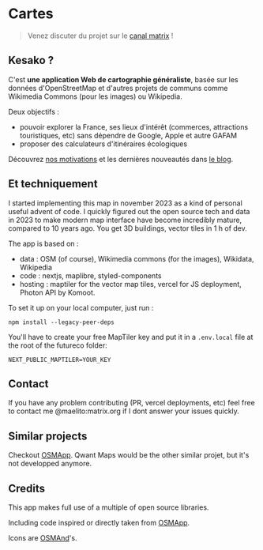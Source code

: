 # Cartes

> Venez discuter du projet sur le [canal matrix](https://matrix.to/#/#cartes:matrix.org) ! 

## Kesako ?

C'est **une application Web de cartographie généraliste**, basée sur les données d'OpenStreetMap et d'autres projets de communs comme Wikimedia Commons (pour les images) ou Wikipedia.

Deux objectifs :

-   pouvoir explorer la France, ses lieux d'intérêt (commerces, attractions touristiques, etc) sans dépendre de Google, Apple et autre GAFAM
-   proposer des calculateurs d'itinéraires écologiques

Découvrez [nos motivations](https://cartes.app/blog/un-beau-voyage) et les dernières nouveautés dans [le blog](https://cartes.app/blog).

## Et techniquement

I started implementing this map in november 2023 as a kind of personal useful advent of code. I quickly figured out the open source tech and data in 2023 to make modern map interface have become incredibly mature, compared to 10 years ago. You get 3D buildings, vector tiles in 1 h of dev.

The app is based on :

-   data : OSM (of course), Wikimedia commons (for the images), Wikidata, Wikipedia
-   code : nextjs, maplibre, styled-components
-   hosting : maptiler for the vector map tiles, vercel for JS deployment, Photon API by Komoot.

To set it up on your local computer, just run :

```
npm install --legacy-peer-deps
```

You'll have to create your free MapTiler key and put it in a `.env.local` file at the root of the futureco folder:

```
NEXT_PUBLIC_MAPTILER=YOUR_KEY
```

## Contact 

If you have any problem contributing (PR, vercel deployments, etc) feel free to contact me @maelito:matrix.org if I dont answer your issues quickly. 

## Similar projects

Checkout [OSMApp](https://github.com/zbycz/osmapp/issues/217). Qwant Maps would be the other similar projet, but it's not developped anymore.

## Credits

This app makes full use of a multiple of open source libraries.

Including code inspired or directly taken from [OSMApp](https://github.com/zbycz/osmapp).

Icons are [OSMAnd](https://github.com/osmandapp/OsmAnd-resources/)'s.
